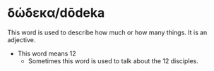 # δώδεκα/dōdeka 
This word is used to describe how much or how many things. It is an adjective.

* This word means 12
    * Sometimes this word is used to talk about the 12 disciples.
